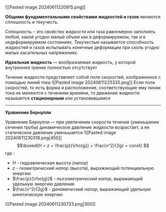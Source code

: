  ![[Pasted image 20240611220915.png]]

**Общими фундаментальными свойствами жидкостей и газов** являются сплошность и текучесть.

*Сплошность* – это свойство жидкости или газа равномерно заполнять любой, какой угодно малый объем как в деформируемом, так и в недеформируемом состояниях. 
*Текучестью* называется способность жидкостей и газов испытывать конечные деформации при сколь угодно малых касательных напряжениях.

**Идеальная жидкость** — воображаемая жидкость, у которой внутреннее трение полностью отсутствует

Течение жидкости представляет собой поле скоростей, изображенное с помощью линий тока
![[Pasted image 20240611225335.png]]
Если поле скоростей, то есть форма и расположение, соответствующие ему линии тока не меняются с течением времени, то движение жидкости называется **стационарным** или *установившимся*

---
**Уравнение Бернулли**

Уравнение Бернулли — при увеличении скорости течения (уменьшении сечения трубы) динамическое давление жидкости возрастает, а ее статическое давление уменьшается
![[Pasted image 20240611230318.png|450]]$$\boxed{H = z + \frac{p}{\rho{g}} + \frac{v^2}{2g} = const} $$где :
- $H$ - гидравлическая высота (напор)
- $z$ - *геометрический напор* (высота), выражающий потенциальную энергию
- $\frac{p}{\rho{g}}$ - *пьезометрический напор*, выражающий удельную энергию давления
- $\frac{v^2}{2g}$ - *динамический напор*, выражающий удельную кинетическую энергию

![[Pasted image 20240611230733.png|300]]
